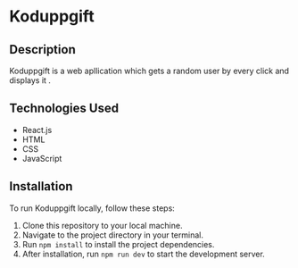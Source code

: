
# Koduppgift

## Description
Koduppgift is a web apllication which gets a random user by every click and displays it . 

## Technologies Used
- React.js
- HTML
- CSS
- JavaScript

## Installation
To run Koduppgift locally, follow these steps:
1. Clone this repository to your local machine.
2. Navigate to the project directory in your terminal.
3. Run `npm install` to install the project dependencies.
4. After installation, run `npm run dev` to start the development server.
